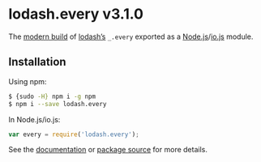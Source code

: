# lodash.every v3.1.0

The [modern build](https://github.com/lodash/lodash/wiki/Build-Differences) of [lodash’s](https://lodash.com/) `_.every` exported as a [Node.js](http://nodejs.org/)/[io.js](https://iojs.org/) module.

## Installation

Using npm:

```bash
$ {sudo -H} npm i -g npm
$ npm i --save lodash.every
```

In Node.js/io.js:

```js
var every = require('lodash.every');
```

See the [documentation](https://lodash.com/docs#every) or [package source](https://github.com/lodash/lodash/blob/3.1.0-npm-packages/lodash.every) for more details.
